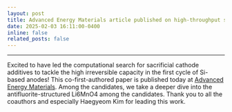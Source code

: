 ```yaml
---
layout: post
title: Advanced Energy Materials article published on high-throughput search of sacrificial cathode additives!
date: 2025-02-03 16:11:00-0400
inline: false
related_posts: false
---
```


---
Excited to have led the computational search for sacrificial cathode additives to tackle the high irreversible capacity in the first cycle of Si-based anodes! This co-first-authored paper is published today at <a href="https://onlinelibrary.wiley.com/doi/full/10.1002/aenm.202403946?campaign=wolearlyview">Advanced Energy Materials</a>. Among the candidates, we take a deeper dive into the antifluorite-structured Li6MnO4 among the candidates. Thank you to all the coauthors and especially Haegyeom Kim for leading this work.
